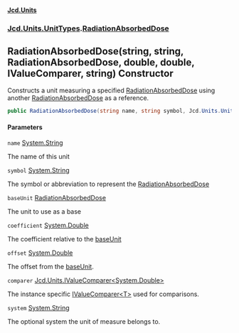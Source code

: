 #### [Jcd.Units](index.md 'index')

### [Jcd.Units.UnitTypes](Jcd.Units.UnitTypes.md 'Jcd.Units.UnitTypes').[RadiationAbsorbedDose](RadiationAbsorbedDose.md 'Jcd.Units.UnitTypes.RadiationAbsorbedDose')

## RadiationAbsorbedDose(string, string, RadiationAbsorbedDose, double, double, IValueComparer<double>, string) Constructor

Constructs a unit measuring a specified [RadiationAbsorbedDose](RadiationAbsorbedDose.md 'Jcd.Units.UnitTypes.RadiationAbsorbedDose') using another
[RadiationAbsorbedDose](RadiationAbsorbedDose.md 'Jcd.Units.UnitTypes.RadiationAbsorbedDose') as a reference.

```csharp
public RadiationAbsorbedDose(string name, string symbol, Jcd.Units.UnitTypes.RadiationAbsorbedDose? baseUnit=null, double coefficient=1.0, double offset=0.0, Jcd.Units.IValueComparer<double>? comparer=null, string system="");
```

#### Parameters

<a name='Jcd.Units.UnitTypes.RadiationAbsorbedDose.RadiationAbsorbedDose(string,string,Jcd.Units.UnitTypes.RadiationAbsorbedDose,double,double,Jcd.Units.IValueComparer_double_,string).name'></a>

`name` [System.String](https://docs.microsoft.com/en-us/dotnet/api/System.String 'System.String')

The name of this unit

<a name='Jcd.Units.UnitTypes.RadiationAbsorbedDose.RadiationAbsorbedDose(string,string,Jcd.Units.UnitTypes.RadiationAbsorbedDose,double,double,Jcd.Units.IValueComparer_double_,string).symbol'></a>

`symbol` [System.String](https://docs.microsoft.com/en-us/dotnet/api/System.String 'System.String')

The symbol or abbreviation to represent the [RadiationAbsorbedDose](RadiationAbsorbedDose.md 'Jcd.Units.UnitTypes.RadiationAbsorbedDose')

<a name='Jcd.Units.UnitTypes.RadiationAbsorbedDose.RadiationAbsorbedDose(string,string,Jcd.Units.UnitTypes.RadiationAbsorbedDose,double,double,Jcd.Units.IValueComparer_double_,string).baseUnit'></a>

`baseUnit` [RadiationAbsorbedDose](RadiationAbsorbedDose.md 'Jcd.Units.UnitTypes.RadiationAbsorbedDose')

The unit to use as a base

<a name='Jcd.Units.UnitTypes.RadiationAbsorbedDose.RadiationAbsorbedDose(string,string,Jcd.Units.UnitTypes.RadiationAbsorbedDose,double,double,Jcd.Units.IValueComparer_double_,string).coefficient'></a>

`coefficient` [System.Double](https://docs.microsoft.com/en-us/dotnet/api/System.Double 'System.Double')

The coefficient relative to the [baseUnit](RadiationAbsorbedDose..ctor.VmM3MUsqt8Uy5NczGrPtzQ.md#Jcd.Units.UnitTypes.RadiationAbsorbedDose.RadiationAbsorbedDose(string,string,Jcd.Units.UnitTypes.RadiationAbsorbedDose,double,double,Jcd.Units.IValueComparer_double_,string).baseUnit 'Jcd.Units.UnitTypes.RadiationAbsorbedDose.RadiationAbsorbedDose(string, string, Jcd.Units.UnitTypes.RadiationAbsorbedDose, double, double, Jcd.Units.IValueComparer<double>, string).baseUnit')

<a name='Jcd.Units.UnitTypes.RadiationAbsorbedDose.RadiationAbsorbedDose(string,string,Jcd.Units.UnitTypes.RadiationAbsorbedDose,double,double,Jcd.Units.IValueComparer_double_,string).offset'></a>

`offset` [System.Double](https://docs.microsoft.com/en-us/dotnet/api/System.Double 'System.Double')

The offset from the [baseUnit](RadiationAbsorbedDose..ctor.VmM3MUsqt8Uy5NczGrPtzQ.md#Jcd.Units.UnitTypes.RadiationAbsorbedDose.RadiationAbsorbedDose(string,string,Jcd.Units.UnitTypes.RadiationAbsorbedDose,double,double,Jcd.Units.IValueComparer_double_,string).baseUnit 'Jcd.Units.UnitTypes.RadiationAbsorbedDose.RadiationAbsorbedDose(string, string, Jcd.Units.UnitTypes.RadiationAbsorbedDose, double, double, Jcd.Units.IValueComparer<double>, string).baseUnit').

<a name='Jcd.Units.UnitTypes.RadiationAbsorbedDose.RadiationAbsorbedDose(string,string,Jcd.Units.UnitTypes.RadiationAbsorbedDose,double,double,Jcd.Units.IValueComparer_double_,string).comparer'></a>

`comparer` [Jcd.Units.IValueComparer&lt;](IValueComparer_T_.md 'Jcd.Units.IValueComparer<T>')[System.Double](https://docs.microsoft.com/en-us/dotnet/api/System.Double 'System.Double')[&gt;](IValueComparer_T_.md 'Jcd.Units.IValueComparer<T>')

The instance specific [IValueComparer&lt;T&gt;](IValueComparer_T_.md 'Jcd.Units.IValueComparer<T>') used for comparisons.

<a name='Jcd.Units.UnitTypes.RadiationAbsorbedDose.RadiationAbsorbedDose(string,string,Jcd.Units.UnitTypes.RadiationAbsorbedDose,double,double,Jcd.Units.IValueComparer_double_,string).system'></a>

`system` [System.String](https://docs.microsoft.com/en-us/dotnet/api/System.String 'System.String')

The optional system the unit of measure belongs to.